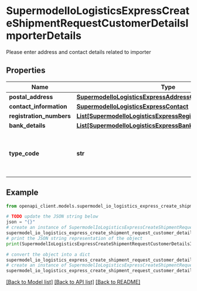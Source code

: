# SupermodelIoLogisticsExpressCreateShipmentRequestCustomerDetailsImporterDetails

Please enter address and contact details related to importer

## Properties

Name | Type | Description | Notes
------------ | ------------- | ------------- | -------------
**postal_address** | [**SupermodelIoLogisticsExpressAddressCreateShipmentRequest**](SupermodelIoLogisticsExpressAddressCreateShipmentRequest.md) |  | 
**contact_information** | [**SupermodelIoLogisticsExpressContact**](SupermodelIoLogisticsExpressContact.md) |  | 
**registration_numbers** | [**List[SupermodelIoLogisticsExpressRegistrationNumbers]**](SupermodelIoLogisticsExpressRegistrationNumbers.md) |  | [optional] 
**bank_details** | [**List[SupermodelIoLogisticsExpressBankDetailsInner]**](SupermodelIoLogisticsExpressBankDetailsInner.md) |  | [optional] 
**type_code** | **str** | Please enter the business party type of the importer | [optional] 

## Example

```python
from openapi_client.models.supermodel_io_logistics_express_create_shipment_request_customer_details_importer_details import SupermodelIoLogisticsExpressCreateShipmentRequestCustomerDetailsImporterDetails

# TODO update the JSON string below
json = "{}"
# create an instance of SupermodelIoLogisticsExpressCreateShipmentRequestCustomerDetailsImporterDetails from a JSON string
supermodel_io_logistics_express_create_shipment_request_customer_details_importer_details_instance = SupermodelIoLogisticsExpressCreateShipmentRequestCustomerDetailsImporterDetails.from_json(json)
# print the JSON string representation of the object
print(SupermodelIoLogisticsExpressCreateShipmentRequestCustomerDetailsImporterDetails.to_json())

# convert the object into a dict
supermodel_io_logistics_express_create_shipment_request_customer_details_importer_details_dict = supermodel_io_logistics_express_create_shipment_request_customer_details_importer_details_instance.to_dict()
# create an instance of SupermodelIoLogisticsExpressCreateShipmentRequestCustomerDetailsImporterDetails from a dict
supermodel_io_logistics_express_create_shipment_request_customer_details_importer_details_from_dict = SupermodelIoLogisticsExpressCreateShipmentRequestCustomerDetailsImporterDetails.from_dict(supermodel_io_logistics_express_create_shipment_request_customer_details_importer_details_dict)
```
[[Back to Model list]](../README.md#documentation-for-models) [[Back to API list]](../README.md#documentation-for-api-endpoints) [[Back to README]](../README.md)


